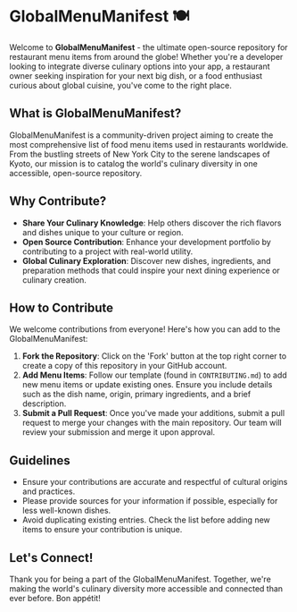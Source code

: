 # GlobalMenuManifest 🍽️

Welcome to **GlobalMenuManifest** - the ultimate open-source repository for restaurant menu items from around the globe! Whether you're a developer looking to integrate diverse culinary options into your app, a restaurant owner seeking inspiration for your next big dish, or a food enthusiast curious about global cuisine, you've come to the right place.

## What is GlobalMenuManifest?

GlobalMenuManifest is a community-driven project aiming to create the most comprehensive list of food menu items used in restaurants worldwide. From the bustling streets of New York City to the serene landscapes of Kyoto, our mission is to catalog the world's culinary diversity in one accessible, open-source repository.

## Why Contribute?

- **Share Your Culinary Knowledge**: Help others discover the rich flavors and dishes unique to your culture or region.
- **Open Source Contribution**: Enhance your development portfolio by contributing to a project with real-world utility.
- **Global Culinary Exploration**: Discover new dishes, ingredients, and preparation methods that could inspire your next dining experience or culinary creation.

## How to Contribute

We welcome contributions from everyone! Here's how you can add to the GlobalMenuManifest:

1. **Fork the Repository**: Click on the 'Fork' button at the top right corner to create a copy of this repository in your GitHub account.
2. **Add Menu Items**: Follow our template (found in `CONTRIBUTING.md`) to add new menu items or update existing ones. Ensure you include details such as the dish name, origin, primary ingredients, and a brief description.
3. **Submit a Pull Request**: Once you've made your additions, submit a pull request to merge your changes with the main repository. Our team will review your submission and merge it upon approval.

## Guidelines

- Ensure your contributions are accurate and respectful of cultural origins and practices.
- Please provide sources for your information if possible, especially for less well-known dishes.
- Avoid duplicating existing entries. Check the list before adding new items to ensure your contribution is unique.

## Let's Connect!

Thank you for being a part of the GlobalMenuManifest. Together, we're making the world's culinary diversity more accessible and connected than ever before. Bon appétit!

